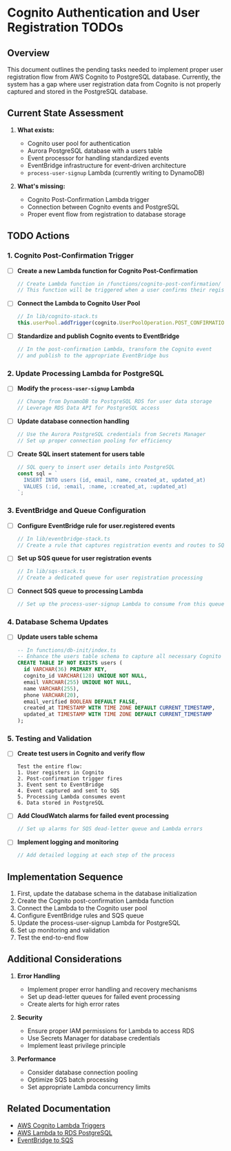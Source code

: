 # Cognito Authentication and User Registration TODOs

## Overview

This document outlines the pending tasks needed to implement proper user registration flow from AWS Cognito to PostgreSQL database. Currently, the system has a gap where user registration data from Cognito is not properly captured and stored in the PostgreSQL database.

## Current State Assessment

1. **What exists:**

    - Cognito user pool for authentication
    - Aurora PostgreSQL database with a users table
    - Event processor for handling standardized events
    - EventBridge infrastructure for event-driven architecture
    - `process-user-signup` Lambda (currently writing to DynamoDB)

2. **What's missing:**
    - Cognito Post-Confirmation Lambda trigger
    - Connection between Cognito events and PostgreSQL
    - Proper event flow from registration to database storage

## TODO Actions

### 1. Cognito Post-Confirmation Trigger

- [ ] **Create a new Lambda function for Cognito Post-Confirmation**

    ```typescript
    // Create Lambda function in /functions/cognito-post-confirmation/
    // This function will be triggered when a user confirms their registration
    ```

- [ ] **Connect the Lambda to Cognito User Pool**

    ```typescript
    // In lib/cognito-stack.ts
    this.userPool.addTrigger(cognito.UserPoolOperation.POST_CONFIRMATION, postConfirmationLambda);
    ```

- [ ] **Standardize and publish Cognito events to EventBridge**
    ```typescript
    // In the post-confirmation Lambda, transform the Cognito event
    // and publish to the appropriate EventBridge bus
    ```

### 2. Update Processing Lambda for PostgreSQL

- [ ] **Modify the `process-user-signup` Lambda**

    ```typescript
    // Change from DynamoDB to PostgreSQL RDS for user data storage
    // Leverage RDS Data API for PostgreSQL access
    ```

- [ ] **Update database connection handling**

    ```typescript
    // Use the Aurora PostgreSQL credentials from Secrets Manager
    // Set up proper connection pooling for efficiency
    ```

- [ ] **Create SQL insert statement for users table**
    ```typescript
    // SQL query to insert user details into PostgreSQL
    const sql = `
      INSERT INTO users (id, email, name, created_at, updated_at)
      VALUES (:id, :email, :name, :created_at, :updated_at)
    `;
    ```

### 3. EventBridge and Queue Configuration

- [ ] **Configure EventBridge rule for user.registered events**

    ```typescript
    // In lib/eventbridge-stack.ts
    // Create a rule that captures registration events and routes to SQS
    ```

- [ ] **Set up SQS queue for user registration events**

    ```typescript
    // In lib/sqs-stack.ts
    // Create a dedicated queue for user registration processing
    ```

- [ ] **Connect SQS queue to processing Lambda**
    ```typescript
    // Set up the process-user-signup Lambda to consume from this queue
    ```

### 4. Database Schema Updates

- [ ] **Update users table schema**
    ```sql
    -- In functions/db-init/index.ts
    -- Enhance the users table schema to capture all necessary Cognito attributes
    CREATE TABLE IF NOT EXISTS users (
      id VARCHAR(36) PRIMARY KEY,
      cognito_id VARCHAR(128) UNIQUE NOT NULL,
      email VARCHAR(255) UNIQUE NOT NULL,
      name VARCHAR(255),
      phone VARCHAR(20),
      email_verified BOOLEAN DEFAULT FALSE,
      created_at TIMESTAMP WITH TIME ZONE DEFAULT CURRENT_TIMESTAMP,
      updated_at TIMESTAMP WITH TIME ZONE DEFAULT CURRENT_TIMESTAMP
    );
    ```

### 5. Testing and Validation

- [ ] **Create test users in Cognito and verify flow**

    ```
    Test the entire flow:
    1. User registers in Cognito
    2. Post-confirmation trigger fires
    3. Event sent to EventBridge
    4. Event captured and sent to SQS
    5. Processing Lambda consumes event
    6. Data stored in PostgreSQL
    ```

- [ ] **Add CloudWatch alarms for failed event processing**

    ```typescript
    // Set up alarms for SQS dead-letter queue and Lambda errors
    ```

- [ ] **Implement logging and monitoring**
    ```typescript
    // Add detailed logging at each step of the process
    ```

## Implementation Sequence

1. First, update the database schema in the database initialization
2. Create the Cognito post-confirmation Lambda function
3. Connect the Lambda to the Cognito user pool
4. Configure EventBridge rules and SQS queue
5. Update the process-user-signup Lambda for PostgreSQL
6. Set up monitoring and validation
7. Test the end-to-end flow

## Additional Considerations

1. **Error Handling**

    - Implement proper error handling and recovery mechanisms
    - Set up dead-letter queues for failed event processing
    - Create alerts for high error rates

2. **Security**

    - Ensure proper IAM permissions for Lambda to access RDS
    - Use Secrets Manager for database credentials
    - Implement least privilege principle

3. **Performance**
    - Consider database connection pooling
    - Optimize SQS batch processing
    - Set appropriate Lambda concurrency limits

## Related Documentation

- [AWS Cognito Lambda Triggers](https://docs.aws.amazon.com/cognito/latest/developerguide/cognito-user-identity-pools-working-with-aws-lambda-triggers.html)
- [AWS Lambda to RDS PostgreSQL](https://docs.aws.amazon.com/lambda/latest/dg/lambda-rds.html)
- [EventBridge to SQS](https://docs.aws.amazon.com/eventbridge/latest/userguide/eb-targets.html#eb-sqs-target)

